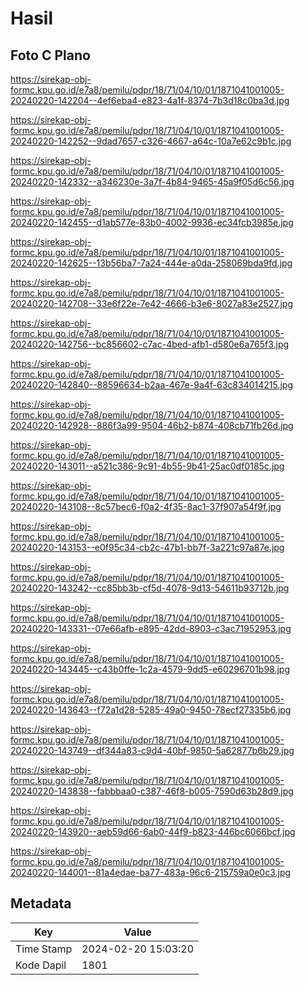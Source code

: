 # Hasil

## Foto C Plano

https://sirekap-obj-formc.kpu.go.id/e7a8/pemilu/pdpr/18/71/04/10/01/1871041001005-20240220-142204--4ef6eba4-e823-4a1f-8374-7b3d18c0ba3d.jpg

https://sirekap-obj-formc.kpu.go.id/e7a8/pemilu/pdpr/18/71/04/10/01/1871041001005-20240220-142252--9dad7657-c326-4667-a64c-10a7e62c9b1c.jpg

https://sirekap-obj-formc.kpu.go.id/e7a8/pemilu/pdpr/18/71/04/10/01/1871041001005-20240220-142332--a346230e-3a7f-4b84-9465-45a9f05d6c56.jpg

https://sirekap-obj-formc.kpu.go.id/e7a8/pemilu/pdpr/18/71/04/10/01/1871041001005-20240220-142455--d1ab577e-83b0-4002-9936-ec34fcb3985e.jpg

https://sirekap-obj-formc.kpu.go.id/e7a8/pemilu/pdpr/18/71/04/10/01/1871041001005-20240220-142625--13b56ba7-7a24-444e-a0da-258069bda9fd.jpg

https://sirekap-obj-formc.kpu.go.id/e7a8/pemilu/pdpr/18/71/04/10/01/1871041001005-20240220-142708--33e6f22e-7e42-4666-b3e6-8027a83e2527.jpg

https://sirekap-obj-formc.kpu.go.id/e7a8/pemilu/pdpr/18/71/04/10/01/1871041001005-20240220-142756--bc856602-c7ac-4bed-afb1-d580e6a765f3.jpg

https://sirekap-obj-formc.kpu.go.id/e7a8/pemilu/pdpr/18/71/04/10/01/1871041001005-20240220-142840--88596634-b2aa-467e-9a4f-63c834014215.jpg

https://sirekap-obj-formc.kpu.go.id/e7a8/pemilu/pdpr/18/71/04/10/01/1871041001005-20240220-142928--886f3a99-9504-46b2-b874-408cb71fb26d.jpg

https://sirekap-obj-formc.kpu.go.id/e7a8/pemilu/pdpr/18/71/04/10/01/1871041001005-20240220-143011--a521c386-9c91-4b55-9b41-25ac0df0185c.jpg

https://sirekap-obj-formc.kpu.go.id/e7a8/pemilu/pdpr/18/71/04/10/01/1871041001005-20240220-143108--8c57bec6-f0a2-4f35-8ac1-37f907a54f9f.jpg

https://sirekap-obj-formc.kpu.go.id/e7a8/pemilu/pdpr/18/71/04/10/01/1871041001005-20240220-143153--e0f95c34-cb2c-47b1-bb7f-3a221c97a87e.jpg

https://sirekap-obj-formc.kpu.go.id/e7a8/pemilu/pdpr/18/71/04/10/01/1871041001005-20240220-143242--cc85bb3b-cf5d-4078-9d13-54611b93712b.jpg

https://sirekap-obj-formc.kpu.go.id/e7a8/pemilu/pdpr/18/71/04/10/01/1871041001005-20240220-143331--07e66afb-e895-42dd-8903-c3ac71952953.jpg

https://sirekap-obj-formc.kpu.go.id/e7a8/pemilu/pdpr/18/71/04/10/01/1871041001005-20240220-143445--c43b0ffe-1c2a-4579-9dd5-e60296701b98.jpg

https://sirekap-obj-formc.kpu.go.id/e7a8/pemilu/pdpr/18/71/04/10/01/1871041001005-20240220-143643--f72a1d28-5285-49a0-9450-78ecf27335b6.jpg

https://sirekap-obj-formc.kpu.go.id/e7a8/pemilu/pdpr/18/71/04/10/01/1871041001005-20240220-143749--df344a83-c9d4-40bf-9850-5a62877b6b29.jpg

https://sirekap-obj-formc.kpu.go.id/e7a8/pemilu/pdpr/18/71/04/10/01/1871041001005-20240220-143838--fabbbaa0-c387-46f8-b005-7590d63b28d9.jpg

https://sirekap-obj-formc.kpu.go.id/e7a8/pemilu/pdpr/18/71/04/10/01/1871041001005-20240220-143920--aeb59d66-6ab0-44f9-b823-446bc6066bcf.jpg

https://sirekap-obj-formc.kpu.go.id/e7a8/pemilu/pdpr/18/71/04/10/01/1871041001005-20240220-144001--81a4edae-ba77-483a-96c6-215759a0e0c3.jpg


## Metadata

| Key        | Value               |
| ---------- | ------------------- |
| Time Stamp | 2024-02-20 15:03:20 |
| Kode Dapil | 1801                |



